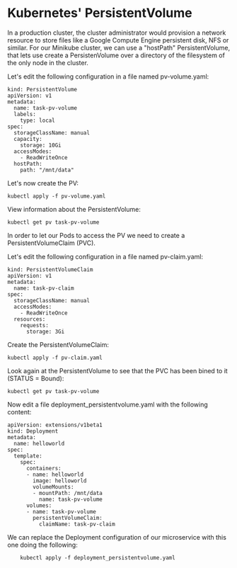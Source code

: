 # Kubernetes' PersistentVolume

In a production cluster, the cluster administrator would provision a network resource to store files like a Google Compute Engine persistent disk, NFS or similar. For our Minikube cluster, we can use a "hostPath" PersistentVolume, that lets use create a PersistenVolume over a directory of the filesystem of the only node in the cluster. 

Let's edit the following configuration in a file named pv-volume.yaml:
```
kind: PersistentVolume
apiVersion: v1
metadata:
  name: task-pv-volume
  labels:
    type: local
spec:
  storageClassName: manual
  capacity:
    storage: 10Gi
  accessModes:
    - ReadWriteOnce
  hostPath:
    path: "/mnt/data" 
```

Let's now create the PV:

	kubectl apply -f pv-volume.yaml

View information about the PersistentVolume:

	kubectl get pv task-pv-volume

In order to let our Pods to access the PV we need to create a PersistentVolumeClaim (PVC).

Let's edit the following configuration in a file named pv-claim.yaml:

```
kind: PersistentVolumeClaim
apiVersion: v1
metadata:
  name: task-pv-claim
spec:
  storageClassName: manual
  accessModes:
    - ReadWriteOnce
  resources:
    requests:
      storage: 3Gi
```

Create the PersistentVolumeClaim:

	kubectl apply -f pv-claim.yaml

Look again at the PersistentVolume to see that the PVC has been bined to it (STATUS = Bound):

	kubectl get pv task-pv-volume

Now edit a file deployment_persistentvolume.yaml with the following content:

```
apiVersion: extensions/v1beta1
kind: Deployment
metadata:
  name: helloworld
spec:
  template:
    spec:
      containers:
      - name: helloworld
        image: helloworld
        volumeMounts:
        - mountPath: /mnt/data
          name: task-pv-volume
      volumes:
      - name: task-pv-volume
        persistentVolumeClaim:
          claimName: task-pv-claim
```

We can replace the Deployment configuration of our microservice with this one doing the following:

		kubectl apply -f deployment_persistentvolume.yaml
